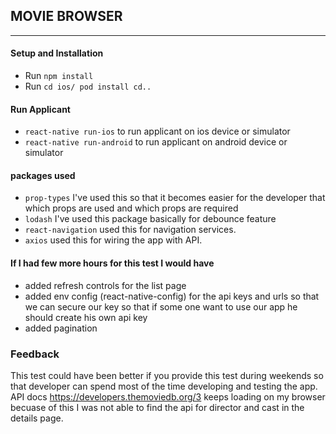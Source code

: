 ## **MOVIE BROWSER**
___
#### **Setup and Installation**
- Run `npm install`    
- Run `cd ios/ pod install cd..`    

#### **Run Applicant**
- `react-native run-ios` to run applicant on ios device or simulator
- `react-native run-android` to run applicant on android device or simulator

#### **packages used**
- `prop-types` I've used this so that it becomes easier for the developer that which props are used and which props are required 
- `lodash` I've used this package basically for debounce feature
- `react-navigation` used this for navigation services.
- `axios` used this for wiring the app with API.

#### **If I had few more hours for this test I would have**
- added refresh controls for the list page
- added env config (react-native-config) for the api keys and urls so that we can secure our key so that if some one want to use our app he should create his own api key
- added pagination

### **Feedback**
This test could have been better if you provide this test during weekends so that developer can spend most of the time developing and testing the app.
API docs https://developers.themoviedb.org/3 keeps loading on my browser becuase of this I was not able to find the api for director and cast in the details page.
